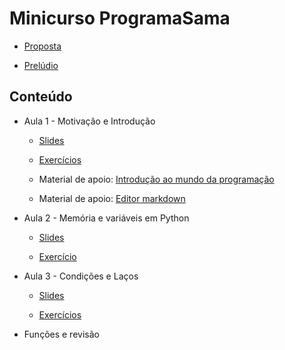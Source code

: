 # Minicurso ProgramaSama

* [Proposta](PROPOSTA.md)

* [Prelúdio](https://docs.google.com/presentation/d/1R7WRUm-oM3TbNzGSUcS3mKA6FEORMTQkDPycBKqpfEE/edit?usp=sharing)

## Conteúdo

* Aula 1 - Motivação e Introdução

    * [Slides](https://docs.google.com/presentation/d/1w9VwydLhEgKx-ojiqqAoc03nItpo9L6y3ZFTuo4Ea5w/edit?usp=sharing)

    * [Exercícios](aula-01/exercicios.md)

    * Material de apoio: [Introdução ao mundo da programação](https://www.youtube.com/watch?v=S9uPNppGsGo)

    * Material de apoio: [Editor markdown](https://markdown-editor.github.io/)

* Aula 2 - Memória e variáveis em Python

    * [Slides](https://docs.google.com/presentation/d/1qe7xJvWEIf44GXLsffj1BWOhQwHQn2cQ0U8JScpQ7Z4/edit?usp=sharing)
    
    * [Exercício](aula-02/exercicio.md)

* Aula 3 - Condições e Laços

    * [Slides](https://docs.google.com/presentation/d/1VC6_KEeKSuV2HOaDzBEChQZU0hv5rDfyl3fjwCpmW_0/edit?usp=sharing)
    
    * [Exercícios](aula-03/exercicios.md)

* Funções e revisão
